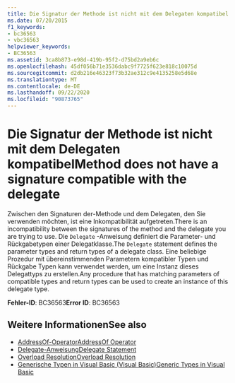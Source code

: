 ```yaml
---
title: Die Signatur der Methode ist nicht mit dem Delegaten kompatibel
ms.date: 07/20/2015
f1_keywords:
- bc36563
- vbc36563
helpviewer_keywords:
- BC36563
ms.assetid: 3ca8b873-e98d-419b-95f2-d75bd2a9eb6c
ms.openlocfilehash: 45df056b71e3536dabc9f7725f623e818c10075d
ms.sourcegitcommit: d2db216e46323f73b32ae312c9e4135258e5d68e
ms.translationtype: MT
ms.contentlocale: de-DE
ms.lasthandoff: 09/22/2020
ms.locfileid: "90873765"
---
```

# <a name="method-does-not-have-a-signature-compatible-with-the-delegate"></a><span data-ttu-id="0fa17-102">Die Signatur der Methode ist nicht mit dem Delegaten kompatibel</span><span class="sxs-lookup"><span data-stu-id="0fa17-102">Method does not have a signature compatible with the delegate</span></span>

<span data-ttu-id="0fa17-103">Zwischen den Signaturen der-Methode und dem Delegaten, den Sie verwenden möchten, ist eine Inkompatibilität aufgetreten.</span><span class="sxs-lookup"><span data-stu-id="0fa17-103">There is an incompatibility between the signatures of the method and the delegate you are trying to use.</span></span> <span data-ttu-id="0fa17-104">Die `Delegate` -Anweisung definiert die Parameter- und Rückgabetypen einer Delegatklasse.</span><span class="sxs-lookup"><span data-stu-id="0fa17-104">The `Delegate` statement defines the parameter types and return types of a delegate class.</span></span> <span data-ttu-id="0fa17-105">Eine beliebige Prozedur mit übereinstimmenden Parametern kompatibler Typen und Rückgabe Typen kann verwendet werden, um eine Instanz dieses Delegattyps zu erstellen.</span><span class="sxs-lookup"><span data-stu-id="0fa17-105">Any procedure that has matching parameters of compatible types and return types can be used to create an instance of this delegate type.</span></span>  
  
 <span data-ttu-id="0fa17-106">**Fehler-ID**: BC36563</span><span class="sxs-lookup"><span data-stu-id="0fa17-106">**Error ID**: BC36563</span></span>  
  
## <a name="see-also"></a><span data-ttu-id="0fa17-107">Weitere Informationen</span><span class="sxs-lookup"><span data-stu-id="0fa17-107">See also</span></span>

- [<span data-ttu-id="0fa17-108">AddressOf-Operator</span><span class="sxs-lookup"><span data-stu-id="0fa17-108">AddressOf Operator</span></span>](../operators/addressof-operator.md)
- [<span data-ttu-id="0fa17-109">Delegate-Anweisung</span><span class="sxs-lookup"><span data-stu-id="0fa17-109">Delegate Statement</span></span>](../statements/delegate-statement.md)
- [<span data-ttu-id="0fa17-110">Overload Resolution</span><span class="sxs-lookup"><span data-stu-id="0fa17-110">Overload Resolution</span></span>](../../programming-guide/language-features/procedures/overload-resolution.md)
- [<span data-ttu-id="0fa17-111">Generische Typen in Visual Basic (Visual Basic)</span><span class="sxs-lookup"><span data-stu-id="0fa17-111">Generic Types in Visual Basic</span></span>](../../programming-guide/language-features/data-types/generic-types.md)
